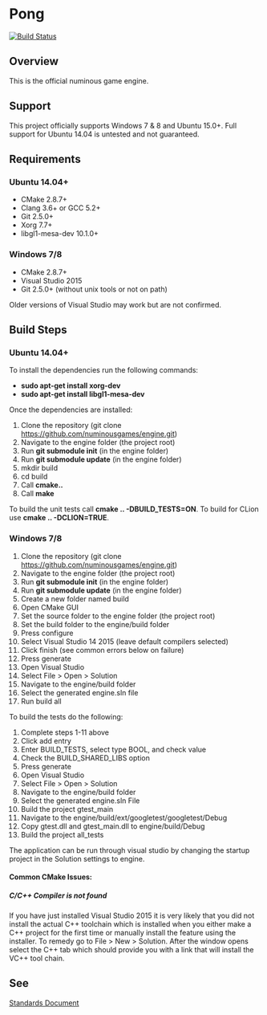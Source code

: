# Pong #

[![Build Status][Travis Badge]][Travis Link]

## Overview ##
This is the official numinous game engine.

## Support ##
This project officially supports Windows 7 & 8 and Ubuntu 15.0+. Full support
for Ubuntu 14.04 is untested and not guaranteed.

## Requirements ##

### Ubuntu 14.04+ ###

 * CMake 2.8.7+
 * Clang 3.6+ or GCC 5.2+
 * Git 2.5.0+
 * Xorg 7.7+
 * libgl1-mesa-dev 10.1.0+
 
### Windows 7/8 ###

 * CMake 2.8.7+
 * Visual Studio 2015
 * Git 2.5.0+ (without unix tools or not on path)
 
Older versions of Visual Studio may work but are not 
confirmed.

## Build Steps ##

### Ubuntu 14.04+ ###

To install the dependencies run the following commands:

 * **sudo apt-get install xorg-dev**
 * **sudo apt-get install libgl1-mesa-dev**
 
Once the dependencies are installed:

1. Clone the repository (git clone https://github.com/numinousgames/engine.git)
2. Navigate to the engine folder (the project root)
3. Run **git submodule init** (in the engine folder)
4. Run **git submodule update** (in the engine folder)
5. mkdir build
6. cd build
7. Call **cmake..**
8. Call **make**

To build the unit tests call **cmake .. -DBUILD_TESTS=ON**.
To build for CLion use **cmake .. -DCLION=TRUE**.

### Windows 7/8 ###

1. Clone the repository (git clone https://github.com/numinousgames/engine.git)
2. Navigate to the engine folder (the project root)
3. Run **git submodule init** (in the engine folder)
4. Run **git submodule update** (in the engine folder)
5. Create a new folder named build
6. Open CMake GUI
7. Set the source folder to the engine folder (the project root)
8. Set the build folder to the engine/build folder
9. Press configure
10. Select Visual Studio 14 2015 (leave default compilers selected)
11. Click finish (see common errors below on failure)
12. Press generate
13. Open Visual Studio
14. Select File > Open > Solution
15. Navigate to the engine/build folder
16. Select the generated engine.sln file
17. Run build all

To build the tests do the following:

1. Complete steps 1-11 above
2. Click add entry
3. Enter BUILD_TESTS, select type BOOL, and check value
4. Check the BUILD_SHARED_LIBS option
5. Press generate
6. Open Visual Studio
7. Select File > Open > Solution
8. Navigate to the engine/build folder
9. Select the generated engine.sln File
10. Build the project gtest_main
11. Navigate to the engine/build/ext/googletest/googletest/Debug
12. Copy gtest.dll and gtest_main.dll to engine/build/Debug
13. Build the project all_tests

The application can be run through visual studio by changing the startup 
project in the Solution settings to engine.

#### Common CMake Issues: ####
##### C/C++ Compiler is not found #####
If you have just installed Visual Studio 2015 it is very likely that you did
not install the actual C++ toolchain which is installed when you either make 
a C++ project for the first time or manually install the feature using the
installer. To remedy go to File > New > Solution. After the window opens
select the C++ tab which should provide you with a link that will install
the VC++ tool chain.

## See ##

[Standards Document][Standards]


[Standards]: http://bit.ly/1J4g51q
[Travis Badge]: https://travis-ci.org/numinousgames/pong.svg?branch=main
[Travis Link]: https://travis-ci.org/numinousgames/pong